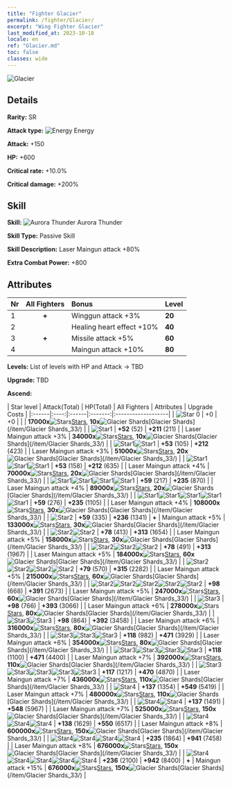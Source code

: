 ```yaml
---
title: "Fighter Glacier"
permalink: /fighter/Glacier/
excerpt: "Wing Fighter Glacier"
last_modified_at: 2023-10-18
locale: en
ref: "Glacier.md"
toc: false
classes: wide
---
```



 ![Glacier](/images/ship/fj_img6.png)

## Details

 **Rarity:** SR 

 **Attack type:** ![Energy](/images/common_sx_icon8.png) Energy 

 **Attack:** +150

 **HP:** +600

 **Critical rate:** +10.0%

 **Critical damage:** +200%

## Skill

 **Skill:** ![Aurora Thunder](/images/skill/skill_35_p.png) Aurora Thunder

 **Skill Type:**  Passive Skill

 **Skill Description:**  Laser Maingun attack +80%

 **Extra Combat Power:**  +800

## Attributes

  |  Nr | All Fighters | Bonus | Level |
  |:----|:-------------:|:--------------------|:--------|
  | 1  | **+**  | Winggun attack +3%  | **20** |
  | 2  |   | Healing heart effect +10%  | **40** |
  | 3  | **+**  | Missile attack +5%  | **60** |
  | 4  |   | Maingun attack +10%  | **80** |


 **Levels:**  List of levels with HP and Attack -> TBD

 **Upgrade:**  TBD

 **Ascend:**  

  |  Star level | Attack(Total) | HP(Total) | All Fighters | Attributes | Upgrade Costs |
  |:------|:----:|:------|:-------:|:-------------------|
  | ![Star 0](/images/s0.png)  | +0  | +0  |  |    | **17000x**![Stars](/images/item/Stars_p.png)[Stars](/item/Stars_2/), **10x**![Glacier Shards](/images/item/Glacier_Shards_p.png)[Glacier Shards](/item/Glacier Shards_33/) |
  | ![Star1](/images/s1.png)  | **+52** (52)  | **+211** (211)  |   | Laser Maingun attack +3%  | **34000x**![Stars](/images/item/Stars_p.png)[Stars](/item/Stars_2/), **10x**![Glacier Shards](/images/item/Glacier_Shards_p.png)[Glacier Shards](/item/Glacier Shards_33/) |
  | ![Star1](/images/s1.png)![Star1](/images/s1.png)  | **+53** (105)  | **+212** (423)  |   | Laser Maingun attack +3%  | **51000x**![Stars](/images/item/Stars_p.png)[Stars](/item/Stars_2/), **20x**![Glacier Shards](/images/item/Glacier_Shards_p.png)[Glacier Shards](/item/Glacier Shards_33/) |
  | ![Star1](/images/s1.png)![Star1](/images/s1.png)![Star1](/images/s1.png)  | **+53** (158)  | **+212** (635)  |   | Laser Maingun attack +4%  | **70000x**![Stars](/images/item/Stars_p.png)[Stars](/item/Stars_2/), **20x**![Glacier Shards](/images/item/Glacier_Shards_p.png)[Glacier Shards](/item/Glacier Shards_33/) |
  | ![Star1](/images/s1.png)![Star1](/images/s1.png)![Star1](/images/s1.png)![Star1](/images/s1.png)  | **+59** (217)  | **+235** (870)  |   | Laser Maingun attack +4%  | **89000x**![Stars](/images/item/Stars_p.png)[Stars](/item/Stars_2/), **20x**![Glacier Shards](/images/item/Glacier_Shards_p.png)[Glacier Shards](/item/Glacier Shards_33/) |
  | ![Star1](/images/s1.png)![Star1](/images/s1.png)![Star1](/images/s1.png)![Star1](/images/s1.png)![Star1](/images/s1.png)  | **+59** (276)  | **+235** (1105)  |   | Laser Maingun attack +4%  | **108000x**![Stars](/images/item/Stars_p.png)[Stars](/item/Stars_2/), **30x**![Glacier Shards](/images/item/Glacier_Shards_p.png)[Glacier Shards](/item/Glacier Shards_33/) |
  | ![Star2](/images/s2.png)  | **+59** (335)  | **+236** (1341)  | **+**  | Maingun attack +5%  | **133000x**![Stars](/images/item/Stars_p.png)[Stars](/item/Stars_2/), **30x**![Glacier Shards](/images/item/Glacier_Shards_p.png)[Glacier Shards](/item/Glacier Shards_33/) |
  | ![Star2](/images/s2.png)![Star2](/images/s2.png)  | **+78** (413)  | **+313** (1654)  |   | Laser Maingun attack +5%  | **158000x**![Stars](/images/item/Stars_p.png)[Stars](/item/Stars_2/), **30x**![Glacier Shards](/images/item/Glacier_Shards_p.png)[Glacier Shards](/item/Glacier Shards_33/) |
  | ![Star2](/images/s2.png)![Star2](/images/s2.png)![Star2](/images/s2.png)  | **+78** (491)  | **+313** (1967)  |   | Laser Maingun attack +5%  | **184000x**![Stars](/images/item/Stars_p.png)[Stars](/item/Stars_2/), **60x**![Glacier Shards](/images/item/Glacier_Shards_p.png)[Glacier Shards](/item/Glacier Shards_33/) |
  | ![Star2](/images/s2.png)![Star2](/images/s2.png)![Star2](/images/s2.png)![Star2](/images/s2.png)  | **+79** (570)  | **+315** (2282)  |   | Laser Maingun attack +5%  | **215000x**![Stars](/images/item/Stars_p.png)[Stars](/item/Stars_2/), **60x**![Glacier Shards](/images/item/Glacier_Shards_p.png)[Glacier Shards](/item/Glacier Shards_33/) |
  | ![Star2](/images/s2.png)![Star2](/images/s2.png)![Star2](/images/s2.png)![Star2](/images/s2.png)![Star2](/images/s2.png)  | **+98** (668)  | **+391** (2673)  |   | Laser Maingun attack +5%  | **247000x**![Stars](/images/item/Stars_p.png)[Stars](/item/Stars_2/), **60x**![Glacier Shards](/images/item/Glacier_Shards_p.png)[Glacier Shards](/item/Glacier Shards_33/) |
  | ![Star3](/images/s3.png)  | **+98** (766)  | **+393** (3066)  |   | Laser Maingun attack +6%  | **278000x**![Stars](/images/item/Stars_p.png)[Stars](/item/Stars_2/), **80x**![Glacier Shards](/images/item/Glacier_Shards_p.png)[Glacier Shards](/item/Glacier Shards_33/) |
  | ![Star3](/images/s3.png)![Star3](/images/s3.png)  | **+98** (864)  | **+392** (3458)  |   | Laser Maingun attack +6%  | **316000x**![Stars](/images/item/Stars_p.png)[Stars](/item/Stars_2/), **80x**![Glacier Shards](/images/item/Glacier_Shards_p.png)[Glacier Shards](/item/Glacier Shards_33/) |
  | ![Star3](/images/s3.png)![Star3](/images/s3.png)![Star3](/images/s3.png)  | **+118** (982)  | **+471** (3929)  |   | Laser Maingun attack +6%  | **354000x**![Stars](/images/item/Stars_p.png)[Stars](/item/Stars_2/), **80x**![Glacier Shards](/images/item/Glacier_Shards_p.png)[Glacier Shards](/item/Glacier Shards_33/) |
  | ![Star3](/images/s3.png)![Star3](/images/s3.png)![Star3](/images/s3.png)![Star3](/images/s3.png)  | **+118** (1100)  | **+471** (4400)  |   | Laser Maingun attack +7%  | **392000x**![Stars](/images/item/Stars_p.png)[Stars](/item/Stars_2/), **110x**![Glacier Shards](/images/item/Glacier_Shards_p.png)[Glacier Shards](/item/Glacier Shards_33/) |
  | ![Star3](/images/s3.png)![Star3](/images/s3.png)![Star3](/images/s3.png)![Star3](/images/s3.png)![Star3](/images/s3.png)  | **+117** (1217)  | **+470** (4870)  |   | Laser Maingun attack +7%  | **436000x**![Stars](/images/item/Stars_p.png)[Stars](/item/Stars_2/), **110x**![Glacier Shards](/images/item/Glacier_Shards_p.png)[Glacier Shards](/item/Glacier Shards_33/) |
  | ![Star4](/images/s4.png)  | **+137** (1354)  | **+549** (5419)  |   | Laser Maingun attack +7%  | **480000x**![Stars](/images/item/Stars_p.png)[Stars](/item/Stars_2/), **110x**![Glacier Shards](/images/item/Glacier_Shards_p.png)[Glacier Shards](/item/Glacier Shards_33/) |
  | ![Star4](/images/s4.png)![Star4](/images/s4.png)  | **+137** (1491)  | **+548** (5967)  |   | Laser Maingun attack +7%  | **525000x**![Stars](/images/item/Stars_p.png)[Stars](/item/Stars_2/), **150x**![Glacier Shards](/images/item/Glacier_Shards_p.png)[Glacier Shards](/item/Glacier Shards_33/) |
  | ![Star4](/images/s4.png)![Star4](/images/s4.png)![Star4](/images/s4.png)  | **+138** (1629)  | **+550** (6517)  |   | Laser Maingun attack +8%  | **600000x**![Stars](/images/item/Stars_p.png)[Stars](/item/Stars_2/), **150x**![Glacier Shards](/images/item/Glacier_Shards_p.png)[Glacier Shards](/item/Glacier Shards_33/) |
  | ![Star4](/images/s4.png)![Star4](/images/s4.png)![Star4](/images/s4.png)![Star4](/images/s4.png)  | **+235** (1864)  | **+941** (7458)  |   | Laser Maingun attack +8%  | **676000x**![Stars](/images/item/Stars_p.png)[Stars](/item/Stars_2/), **150x**![Glacier Shards](/images/item/Glacier_Shards_p.png)[Glacier Shards](/item/Glacier Shards_33/) |
  | ![Star4](/images/s4.png)![Star4](/images/s4.png)![Star4](/images/s4.png)![Star4](/images/s4.png)![Star4](/images/s4.png)  | **+236** (2100)  | **+942** (8400)  | **+**  | Maingun attack +15%  | **676000x**![Stars](/images/item/Stars_p.png)[Stars](/item/Stars_2/), **150x**![Glacier Shards](/images/item/Glacier_Shards_p.png)[Glacier Shards](/item/Glacier Shards_33/) |

